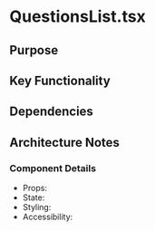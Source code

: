 # QuestionsList.tsx

## Purpose

## Key Functionality

## Dependencies

## Architecture Notes

### Component Details
- Props: 
- State: 
- Styling: 
- Accessibility: 
